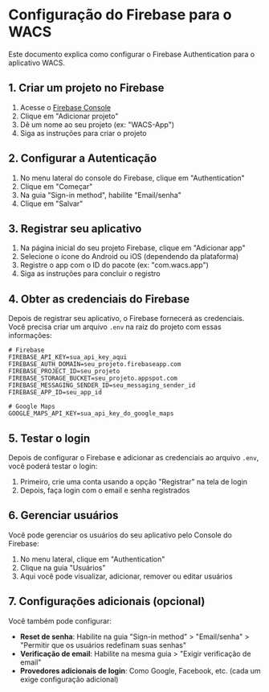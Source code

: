 # Configuração do Firebase para o WACS

Este documento explica como configurar o Firebase Authentication para o aplicativo WACS.

## 1. Criar um projeto no Firebase

1. Acesse o [Firebase Console](https://console.firebase.google.com/)
2. Clique em "Adicionar projeto"
3. Dê um nome ao seu projeto (ex: "WACS-App")
4. Siga as instruções para criar o projeto

## 2. Configurar a Autenticação

1. No menu lateral do console do Firebase, clique em "Authentication"
2. Clique em "Começar"
3. Na guia "Sign-in method", habilite "Email/senha"
4. Clique em "Salvar"

## 3. Registrar seu aplicativo

1. Na página inicial do seu projeto Firebase, clique em "Adicionar app"
2. Selecione o ícone do Android ou iOS (dependendo da plataforma)
3. Registre o app com o ID do pacote (ex: "com.wacs.app")
4. Siga as instruções para concluir o registro

## 4. Obter as credenciais do Firebase

Depois de registrar seu aplicativo, o Firebase fornecerá as credenciais. Você precisa criar um arquivo `.env` na raiz do projeto com essas informações:

```
# Firebase
FIREBASE_API_KEY=sua_api_key_aqui
FIREBASE_AUTH_DOMAIN=seu_projeto.firebaseapp.com
FIREBASE_PROJECT_ID=seu_projeto
FIREBASE_STORAGE_BUCKET=seu_projeto.appspot.com
FIREBASE_MESSAGING_SENDER_ID=seu_messaging_sender_id
FIREBASE_APP_ID=seu_app_id

# Google Maps
GOOGLE_MAPS_API_KEY=sua_api_key_do_google_maps
```

## 5. Testar o login

Depois de configurar o Firebase e adicionar as credenciais ao arquivo `.env`, você poderá testar o login:

1. Primeiro, crie uma conta usando a opção "Registrar" na tela de login
2. Depois, faça login com o email e senha registrados

## 6. Gerenciar usuários

Você pode gerenciar os usuários do seu aplicativo pelo Console do Firebase:

1. No menu lateral, clique em "Authentication"
2. Clique na guia "Usuários"
3. Aqui você pode visualizar, adicionar, remover ou editar usuários

## 7. Configurações adicionais (opcional)

Você também pode configurar:

- **Reset de senha**: Habilite na guia "Sign-in method" > "Email/senha" > "Permitir que os usuários redefinam suas senhas"
- **Verificação de email**: Habilite na mesma guia > "Exigir verificação de email"
- **Provedores adicionais de login**: Como Google, Facebook, etc. (cada um exige configuração adicional) 